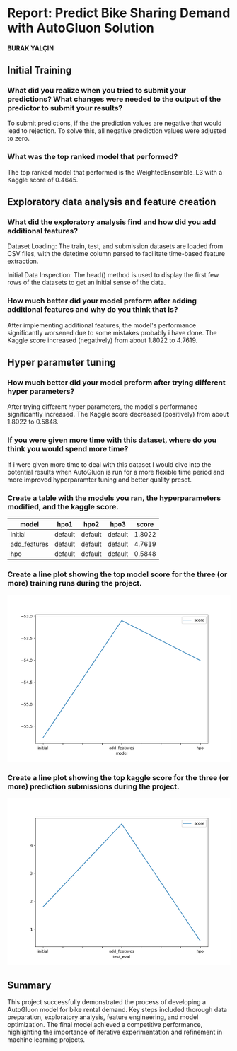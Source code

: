 # Report: Predict Bike Sharing Demand with AutoGluon Solution
#### BURAK YALÇIN

## Initial Training
### What did you realize when you tried to submit your predictions? What changes were needed to the output of the predictor to submit your results?
To submit predictions, if the the prediction values are negative that would lead to rejection. To solve this, all negative prediction values were adjusted to zero.

### What was the top ranked model that performed?
The top ranked model that performed is the WeightedEnsemble_L3 with a Kaggle score of 0.4645.

## Exploratory data analysis and feature creation
### What did the exploratory analysis find and how did you add additional features?
Dataset Loading: The train, test, and submission datasets are loaded from CSV files, with the datetime column parsed to facilitate time-based feature extraction.

Initial Data Inspection: The head() method is used to display the first few rows of the datasets to get an initial sense of the data.

### How much better did your model preform after adding additional features and why do you think that is?
After implementing additional features, the model's performance significantly worsened due to some mistakes probably i have done. The Kaggle score increased (negatively) from about 1.8022 to 4.7619.

## Hyper parameter tuning
### How much better did your model preform after trying different hyper parameters?
After trying different hyper parameters, the model's performance significantly increased. The Kaggle score decreased (positively) from about 1.8022 to 0.5848.


### If you were given more time with this dataset, where do you think you would spend more time?
If i were given more time to deal with this dataset I would dive into the potential results when AutoGluon is run for a more flexible time period and more improved hyperparamter tuning and better quality preset.

### Create a table with the models you ran, the hyperparameters modified, and the kaggle score.
|model|hpo1|hpo2|hpo3|score|
|--|--|--|--|--|
|initial|default|default|default|1.8022|
|add_features|default|default|default|4.7619|
|hpo|default|default|default|0.5848|

### Create a line plot showing the top model score for the three (or more) training runs during the project.
![model_train_score.png](model_train_score.png)

### Create a line plot showing the top kaggle score for the three (or more) prediction submissions during the project.
![model_test_score.png](model_test_score.png)

## Summary
This project successfully demonstrated the process of developing a AutoGluon model for bike rental demand. Key steps included thorough data preparation, exploratory analysis, feature engineering, and model optimization. The final model achieved a competitive performance, highlighting the importance of iterative experimentation and refinement in machine learning projects.
